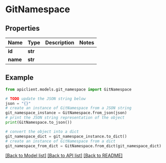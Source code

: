 # GitNamespace


## Properties

Name | Type | Description | Notes
------------ | ------------- | ------------- | -------------
**id** | **str** |  | 
**name** | **str** |  | 

## Example

```python
from apiclient.models.git_namespace import GitNamespace

# TODO update the JSON string below
json = "{}"
# create an instance of GitNamespace from a JSON string
git_namespace_instance = GitNamespace.from_json(json)
# print the JSON string representation of the object
print(GitNamespace.to_json())

# convert the object into a dict
git_namespace_dict = git_namespace_instance.to_dict()
# create an instance of GitNamespace from a dict
git_namespace_from_dict = GitNamespace.from_dict(git_namespace_dict)
```
[[Back to Model list]](../README.md#documentation-for-models) [[Back to API list]](../README.md#documentation-for-api-endpoints) [[Back to README]](../README.md)


